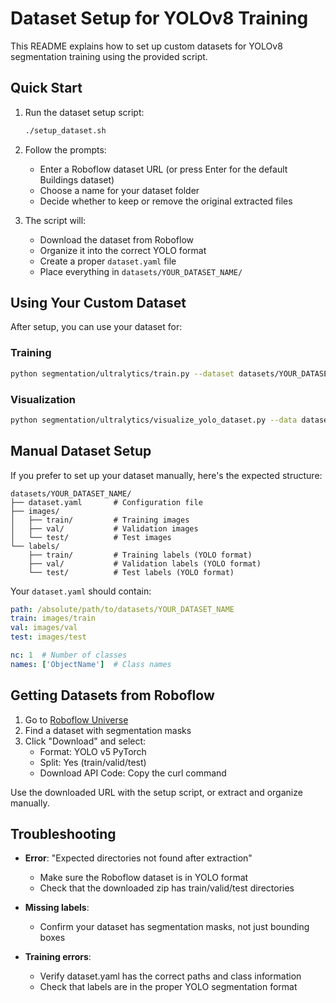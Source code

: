 # Dataset Setup for YOLOv8 Training

This README explains how to set up custom datasets for YOLOv8 segmentation training using the provided script.

## Quick Start

1. Run the dataset setup script:
   ```bash
   ./setup_dataset.sh
   ```

2. Follow the prompts:
   - Enter a Roboflow dataset URL (or press Enter for the default Buildings dataset)
   - Choose a name for your dataset folder
   - Decide whether to keep or remove the original extracted files

3. The script will:
   - Download the dataset from Roboflow
   - Organize it into the correct YOLO format
   - Create a proper `dataset.yaml` file
   - Place everything in `datasets/YOUR_DATASET_NAME/`

## Using Your Custom Dataset

After setup, you can use your dataset for:

### Training
```bash
python segmentation/ultralytics/train.py --dataset datasets/YOUR_DATASET_NAME/dataset.yaml --epochs 20 --batch_size 16 --model_size n
```

### Visualization
```bash
python segmentation/ultralytics/visualize_yolo_dataset.py --data datasets/YOUR_DATASET_NAME/dataset.yaml
```

## Manual Dataset Setup

If you prefer to set up your dataset manually, here's the expected structure:

```
datasets/YOUR_DATASET_NAME/
├── dataset.yaml       # Configuration file
├── images/
│   ├── train/         # Training images
│   ├── val/           # Validation images
│   └── test/          # Test images
└── labels/
    ├── train/         # Training labels (YOLO format)
    ├── val/           # Validation labels (YOLO format)
    └── test/          # Test labels (YOLO format)
```

Your `dataset.yaml` should contain:

```yaml
path: /absolute/path/to/datasets/YOUR_DATASET_NAME
train: images/train
val: images/val
test: images/test

nc: 1  # Number of classes
names: ['ObjectName']  # Class names
```

## Getting Datasets from Roboflow

1. Go to [Roboflow Universe](https://universe.roboflow.com/)
2. Find a dataset with segmentation masks
3. Click "Download" and select:
   - Format: YOLO v5 PyTorch
   - Split: Yes (train/valid/test)
   - Download API Code: Copy the curl command

Use the downloaded URL with the setup script, or extract and organize manually.

## Troubleshooting

- **Error**: "Expected directories not found after extraction"
  - Make sure the Roboflow dataset is in YOLO format
  - Check that the downloaded zip has train/valid/test directories

- **Missing labels**:
  - Confirm your dataset has segmentation masks, not just bounding boxes

- **Training errors**:
  - Verify dataset.yaml has the correct paths and class information
  - Check that labels are in the proper YOLO segmentation format 